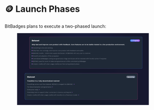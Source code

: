 # 🪙 Launch Phases

BitBadges plans to execute a two-phased launch:

<figure><img src="../.gitbook/assets/image (227).png" alt=""><figcaption></figcaption></figure>

